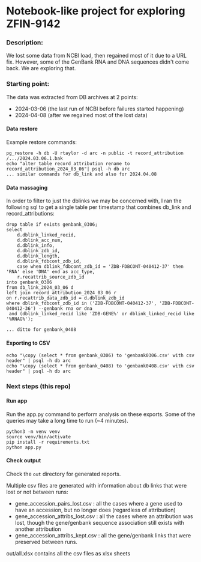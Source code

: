 Notebook-like project for exploring ZFIN-9142
===

### Description:
We lost some data from NCBI load, then regained most of it due to a URL fix.  However, some of the GenBank RNA and DNA
sequences didn't come back. We are exploring that.

### Starting point:

The data was extracted from DB archives at 2 points:
- 2024-03-06 (the last run of NCBI before failures started happening)
- 2024-04-08 (after we regained most of the lost data)

#### Data restore

Example restore commands:
```
pg_restore -h db -U rtaylor -d arc -n public -t record_attribution /.../2024.03.06.1.bak
echo "alter table record_attribution rename to record_attribution_2024_03_06"| psql -h db arc
... similar commands for db_link and also for 2024.04.08
```

#### Data massaging

In order to filter to just the dblinks we may be concerned with, I ran the following sql to get a single table per timestamp that combines
db_link and record_attributions:

```
drop table if exists genbank_0306;
select 
	d.dblink_linked_recid, 
	d.dblink_acc_num, 
	d.dblink_info, 
	d.dblink_zdb_id, 
	d.dblink_length, 
	d.dblink_fdbcont_zdb_id,
	case when dblink_fdbcont_zdb_id = 'ZDB-FDBCONT-040412-37' then 'RNA' else 'DNA' end as acc_type,
	r.recattrib_source_zdb_id 
into genbank_0306
from db_link_2024_03_06 d
left join record_attribution_2024_03_06 r
on r.recattrib_data_zdb_id = d.dblink_zdb_id
where dblink_fdbcont_zdb_id in ('ZDB-FDBCONT-040412-37', 'ZDB-FDBCONT-040412-36') --genbank rna or dna
 and (dblink_linked_recid like 'ZDB-GENE%' or dblink_linked_recid like '%RNAG%');
 
... ditto for genbank_0408
```

#### Exporting to CSV
 
```
echo "\copy (select * from genbank_0306) to 'genbank0306.csv' with csv header" | psql -h db arc
echo "\copy (select * from genbank_0408) to 'genbank0408.csv' with csv header" | psql -h db arc
```

### Next steps (this repo)


#### Run app
Run the app.py command to perform analysis on these exports.
Some of the queries may take a long time to run (~4 minutes).

```
python3 -m venv venv
source venv/bin/activate
pip install -r requirements.txt
python app.py
```

#### Check output
Check the `out` directory for generated reports.

Multiple csv files are generated with information about db links that were lost or not between runs:

- gene_accession_pairs_lost.csv : all the cases where a gene used to have an accession, but no longer does (regardless of attribution)
- gene_accession_attribs_lost.csv : all the cases where an attribution was lost, though the gene/genbank sequence association still exists with another attribution
- gene_accession_attribs_kept.csv : all the gene/genbank links that were preserved between runs.

out/all.xlsx contains all the csv files as xlsx sheets